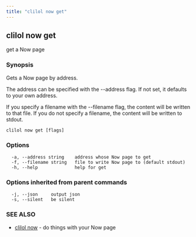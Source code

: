 ```yaml
---
title: "clilol now get"
---
```

## clilol now get

get a Now page

### Synopsis

Gets a Now page by address.

The address can be specified with the --address flag. If not set,
it defaults to your own address.

If you specify a filename with the --filename flag, the content will be written
to that file. If you do not specify a filename, the content will be written
to stdout.

```
clilol now get [flags]
```

### Options

```
  -a, --address string    address whose Now page to get
  -f, --filename string   file to write Now page to (default stdout)
  -h, --help              help for get
```

### Options inherited from parent commands

```
  -j, --json     output json
  -s, --silent   be silent
```

### SEE ALSO

* [clilol now](clilol_now.md)	 - do things with your Now page

